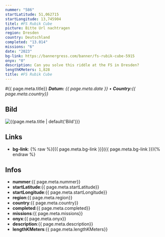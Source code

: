 ```yaml
---
nummer: "586"
startLatitude: 51,062715
startLongitude: 13,745904
titel: #FS Rubik Cube
picture: Bitte Url nachtragen
region: Dresden
country: Deutschland
completed: "13.014"
missions: "6"
date: "2023"
bg-link: https://bannergress.com/banner/fs-rubik-cube-5915
onyx: "0"
description: Can you solve this riddle at the FS in Dresden?
lengthKMeters: 1,828
title: #FS Rubik Cube
---
```


#{{ page.meta.title}}
_**Datum:** {{ page.meta.date }} • **Country:**{{ page.meta.country}}_

## Bild
![{{page.meta.title | default('Bild')}}]({{page.meta.picture}})

## Links
- **bg-link**: {% raw %}[{{ page.meta.bg-link }}]({{ page.meta.bg-link }}){% endraw %}

## Infos
- **nummer**:{{ page.meta.nummer}}
- **startLatitude**:{{ page.meta.startLatitude}}
- **startLongitude**:{{ page.meta.startLongitude}}
- **region**:{{ page.meta.region}}
- **country**:{{ page.meta.country}}
- **completed**:{{ page.meta.completed}}
- **missions**:{{ page.meta.missions}}
- **onyx**:{{ page.meta.onyx}}
- **description**:{{ page.meta.description}}
- **lengthKMeters**:{{ page.meta.lengthKMeters}}

